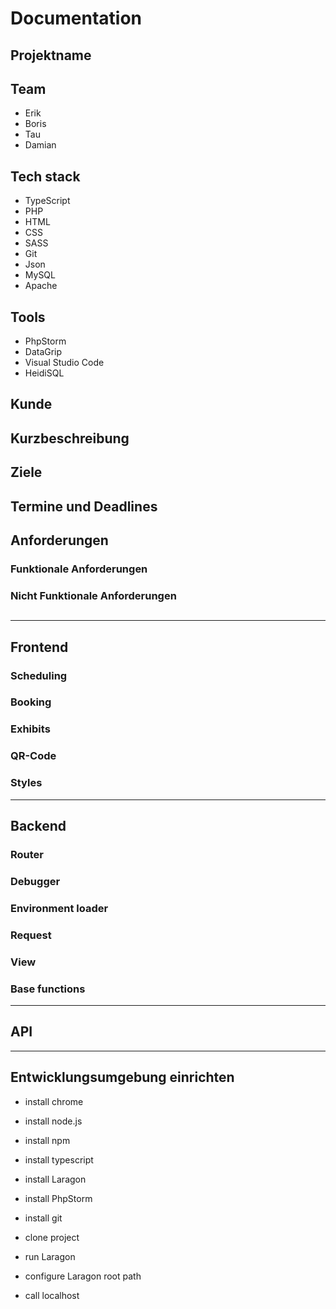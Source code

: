 # Documentation


## Projektname

## Team

- Erik
- Boris
- Tau
- Damian


## Tech stack

- TypeScript
- PHP
- HTML
- CSS
- SASS
- Git
- Json
- MySQL
- Apache


## Tools

- PhpStorm
- DataGrip
- Visual Studio Code
- HeidiSQL

## Kunde

## Kurzbeschreibung

## Ziele

## Termine und Deadlines

## Anforderungen

### Funktionale Anforderungen

### Nicht Funktionale Anforderungen

## 

<hr>

## Frontend


### Scheduling

### Booking

### Exhibits

### QR-Code

### Styles

<hr>

## Backend


### Router

### Debugger

### Environment loader

### Request

### View

### Base functions

<hr>


## API

<hr>


## Entwicklungsumgebung einrichten

- install chrome
- install node.js
- install npm
- install typescript
- install Laragon
- install PhpStorm
- install git
- clone project

- run Laragon
- configure Laragon root path
- call localhost